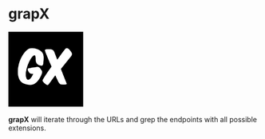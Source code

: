 # grapX

<img src="grapX.jpg" width="150" height="150" />

**grapX** will iterate through the URLs and grep the endpoints with all possible extensions.
